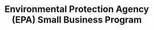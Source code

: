 ---
highlight: "false" 
title: "Environmental Protection Agency (EPA) Small Business Program "
description: "The EPA Small Business Solutions and Opportunities (SBSO) team is responsible for the implementation of Section 15(k) of the Small Business Act to ensure that small businesses are afforded the maximum practicable opportunity to participate in EPA’s acquisitions."
url-link: "https://www.epa.gov/resources-small-businesses"
type: "HTML"
gov-only: "false"
is-external: "true"
publication-date: "January 01, 2023"
reading-time: "5"
resource-type: "Information Slick"
filter: "small-business"
audience: "industry-all-businesses"
branded-offerings: "small-business-support"
---